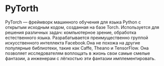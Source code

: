 # PyTorth


PyTorch — фреймворк машинного обучения для языка Python с открытым исходным кодом, созданная на базе Torch. Используется для решения различных задач: компьютерное зрение, обработка естественного языка. Разрабатывается преимущественно группой искусственного интеллекта Facebook.Она не похожа на другие популярные библиотеки, такие как Caffe, Theano и TensorFlow. Она позволяет исследователям воплощать в жизнь свои самые смелые фантазии, а инженерам с лёгкостью эти фантазии имплементировать.

